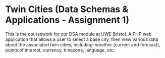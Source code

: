 # Twin Cities (Data Schemas & Applications - Assignment 1)

This is the coursework for our DSA module at UWE Bristol. A PHP web application that allows a user to select a base city, then view various data about the associated twin cities, including: weather (current and forecast), points of interest, currency, timezone, language, etc. 
